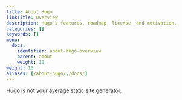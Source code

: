 ```yaml
---
title: About Hugo
linkTitle: Overview
description: Hugo's features, roadmap, license, and motivation.
categories: []
keywords: []
menu:
  docs:
    identifier: about-hugo-overview
    parent: about
    weight: 10
weight: 10
aliases: [/about-hugo/,/docs/]
---
```


Hugo is not your average static site generator.
